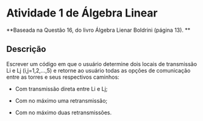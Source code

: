 # Atividade 1 de Álgebra Linear
**Baseada na Questão 16, do livro Álgebra Lienar Boldrini (página 13). **

## Descrição
Escrever um código em que o usuário determine dois locais de transmissão Li e Lj (i,j=1,2,...,5) e retorne ao usuário todas as opções de comunicação entre as torres e seus respectivos caminhos:

-  Com transmissão direta entre Li e Lj;

- Com no máximo uma retransmissão;

- Com no máximo duas retransmissões.
